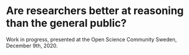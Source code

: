 # Are researchers better at reasoning than the general public?

Work in progress, presented at the Open Science Community Sweden, December 9th, 2020.
